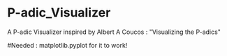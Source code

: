 # P-adic_Visualizer
A P-adic Visualizer inspired by Albert A Coucos : "Visualizing the P-adics"


#Needed : matplotlib.pyplot for it to work!
